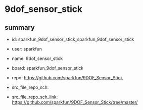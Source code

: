 # 9dof_sensor_stick
 
## summary 
* id: sparkfun_9dof_sensor_stick_sparkfun_9dof_sensor_stick
* user: sparkfun
* name: 9dof_sensor_stick
* board: sparkfun_9dof_sensor_stick
* repo: https://github.com/sparkfun/9DOF_Sensor_Stick



* src_file_repo_sch: 
* src_file_repo_sch_link: https://github.com/sparkfun/9DOF_Sensor_Stick/tree/master/






